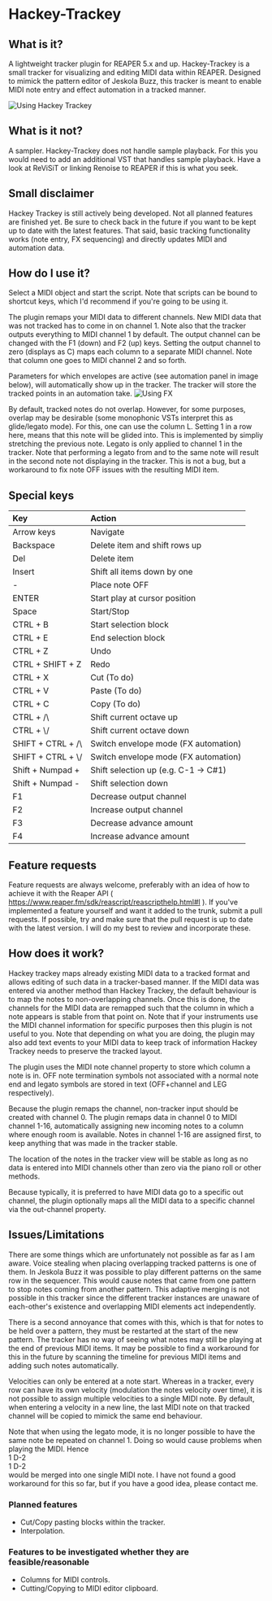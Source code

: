 # Hackey-Trackey
## What is it?
A lightweight tracker plugin for REAPER 5.x and up. Hackey-Trackey is a small 
tracker for visualizing and editing MIDI data within REAPER. Designed to mimick 
the pattern editor of Jeskola Buzz, this tracker is meant to enable MIDI note 
entry and effect automation in a tracked manner.

![Using Hackey Trackey](https://i.imgur.com/o6QXh8X.png)

## What is it not?
A sampler. Hackey-Trackey does not handle sample playback. For this you would 
need to add an additional VST that handles sample playback. Have a look at 
ReViSiT or linking Renoise to REAPER if this is what you seek.

## Small disclaimer
Hackey Trackey is still actively being developed. Not all planned features are finished yet. Be sure to check back in the future if you want to be kept up to date with the latest features. That said, basic tracking functionality works (note entry, FX sequencing) and directly updates MIDI and automation data.

## How do I use it?
Select a MIDI object and start the script. Note that scripts can be bound to 
shortcut keys, which I'd recommend if you're going to be using it.

The plugin remaps your MIDI data to different channels. New MIDI 
data that was not tracked has to come in on channel 1. Note also that the 
tracker outputs everything to MIDI channel 1 by default. The output channel 
can be changed with the F1 (down) and F2 (up) keys. Setting the output 
channel to zero (displays as C) maps each column to a separate MIDI channel.
Note that column one goes to MIDI channel 2 and so forth.

Parameters for which envelopes are active (see automation panel in image below), 
will automatically show up in the tracker. The tracker will store the tracked 
points in an automation take.
![Using FX](https://i.imgur.com/pZ0TV7k.png)

By default, tracked notes do not overlap. However, for some purposes, overlap may be
desirable (some monophonic VSTs interpret this as glide/legato mode). For this, one can 
use the column L. Setting 1 in a row here, means that this note will be glided into. 
This is implemented by simpliy stretching the previous note. Legato is only applied 
to channel 1 in the tracker. Note that performing a legato from and to the same note 
will result in the second note not displaying in the tracker. This is not a bug, but a 
workaround to fix note OFF issues with the resulting MIDI item.

## Special keys

| Key                   | Action                                                                |
|:----------------------|:----------------------------------------------------------------------|
| Arrow keys            | Navigate                                                              |
| Backspace             | Delete item and shift rows up                                         |
| Del                   | Delete item                                                           |
| Insert                | Shift all items down by one                                           |
| \-                    | Place note OFF                                                        |
| ENTER                 | Start play at cursor position                                         |
| Space                 | Start/Stop                                                            |
| CTRL \+ B             | Start selection block                                                 |
| CTRL \+ E             | End selection block                                                   |
| CTRL \+ Z             | Undo                                                                  |
| CTRL \+ SHIFT + Z     | Redo                                                                  |
| CTRL \+ X             | Cut \(To do\)                                                         |
| CTRL \+ V             | Paste \(To do\)                                                       |
| CTRL \+ C             | Copy \(To do\)                                                        |
| CTRL \+ /\\           | Shift current octave up                                               |
| CTRL \+ \\/           | Shift current octave down                                             |
| SHIFT \+ CTRL \+ /\\  | Switch envelope mode \(FX automation\)                                |
| SHIFT \+ CTRL \+ \\/  | Switch envelope mode \(FX automation\)                                |
| Shift \+ Numpad \+    | Shift selection up \(e.g. C\-1 \-> C\#1\)                             |
| Shift \+ Numpad \-    | Shift selection down                                                  |
| F1 			| Decrease output channel						|
| F2			| Increase output channel 						|
| F3 			| Decrease advance amount						|
| F4			| Increase advance amount						|

## Feature requests
Feature requests are always welcome, preferably with an idea of how to achieve it with the Reaper API ( https://www.reaper.fm/sdk/reascript/reascripthelp.html#l ). If you've implemented a feature yourself and want it added to the trunk, submit a pull requests. If possible, try and make sure that the pull request is up to date with the latest version. I will do my best to review and incorporate these.

## How does it work?
Hackey trackey maps already existing MIDI data to a tracked format and allows 
editing of such data in a tracker-based manner. If the MIDI data was 
entered via another method than Hackey Trackey, the default behaviour is to 
map the notes to non-overlapping channels. Once this is done, the channels for 
the MIDI data are remapped such that the column in which a note appears is 
stable from that point on. Note that if your instruments use the MIDI channel 
information for specific purposes then this plugin is not useful to you. Note 
that depending on what you are doing, the plugin may also add text events to 
your MIDI data to keep track of information Hackey Trackey needs to preserve 
the tracked layout.

The plugin uses the MIDI note channel property to store which column a note 
is in. OFF note termination symbols not associated with a normal note end 
and legato symbols are stored in text (OFF+channel and LEG respectively).

Because the plugin remaps the channel, non-tracker input should be created with 
channel 0. The plugin remaps data in channel 0 to MIDI channel 1-16, automatically
assigning new incoming notes to a column where enough room is available. Notes in 
channel 1-16 are assigned first, to keep anything that was made in the tracker 
stable.

The location of the notes in the tracker view will be stable as long as no data 
is entered into MIDI channels other than zero via the piano roll or other methods.

Because typically, it is preferred to have MIDI data go to a specific out channel, 
the plugin optionally maps all the MIDI data to a specific channel via the out-channel 
property.

## Issues/Limitations
There are some things which are unfortunately not possible as far as I am aware.
Voice stealing when placing overlapping tracked patterns is one of them. In Jeskola 
Buzz it was possible to play different patterns on the same row in the sequencer. 
This would cause notes that came from one pattern to stop notes coming from another 
pattern. This adaptive merging is not possible in this tracker since the 
different tracker instances are unaware of each-other's existence and overlapping 
MIDI elements act independently.

There is a second annoyance that comes with this, which is that for notes to be 
held over a pattern, they must be restarted at the start of the new pattern. The 
tracker has no way of seeing what notes may still be playing at the end of previous
MIDI items. It may be possible to find a workaround for this in the future by 
scanning the timeline for previous MIDI items and adding such notes automatically.

Velocities can only be entered at a note start. Whereas in a tracker, every row can 
have its own velocity (modulation the notes velocity over time), it is not possible 
to assign multiple velocities to a single MIDI note. By default, when entering a 
velocity in a new line, the last MIDI note on that tracked channel will be copied to 
mimick the same end behaviour.

Note that when using the legato mode, it is no longer possible to have the same note 
be repeated on channel 1. Doing so would cause problems when playing the MIDI. Hence  
1 D-2  
1 D-2  
would be merged into one single MIDI note. I have not found a good workaround for this 
so far, but if you have a good idea, please contact me.

### Planned features
- Cut/Copy pasting blocks within the tracker.
- Interpolation.

### Features to be investigated whether they are feasible/reasonable
- Columns for MIDI controls.
- Cutting/Copying to MIDI editor clipboard.
